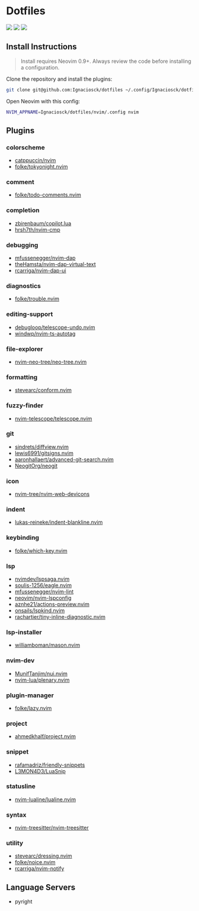 # Dotfiles

<a href="https://dotfyle.com/Ignaciosck/dotfiles-nvim-config"><img src="https://dotfyle.com/Ignaciosck/dotfiles-nvim-config/badges/plugins?style=flat" /></a>
<a href="https://dotfyle.com/Ignaciosck/dotfiles-nvim-config"><img src="https://dotfyle.com/Ignaciosck/dotfiles-nvim-config/badges/leaderkey?style=flat" /></a>
<a href="https://dotfyle.com/Ignaciosck/dotfiles-nvim-config"><img src="https://dotfyle.com/Ignaciosck/dotfiles-nvim-config/badges/plugin-manager?style=flat" /></a>


## Install Instructions

 > Install requires Neovim 0.9+. Always review the code before installing a configuration.

Clone the repository and install the plugins:

```sh
git clone git@github.com:Ignaciosck/dotfiles ~/.config/Ignaciosck/dotfiles
```

Open Neovim with this config:

```sh
NVIM_APPNAME=Ignaciosck/dotfiles/nvim/.config nvim
```

## Plugins

### colorscheme

+ [catppuccin/nvim](https://dotfyle.com/plugins/catppuccin/nvim)
+ [folke/tokyonight.nvim](https://dotfyle.com/plugins/folke/tokyonight.nvim)
### comment

+ [folke/todo-comments.nvim](https://dotfyle.com/plugins/folke/todo-comments.nvim)
### completion

+ [zbirenbaum/copilot.lua](https://dotfyle.com/plugins/zbirenbaum/copilot.lua)
+ [hrsh7th/nvim-cmp](https://dotfyle.com/plugins/hrsh7th/nvim-cmp)
### debugging

+ [mfussenegger/nvim-dap](https://dotfyle.com/plugins/mfussenegger/nvim-dap)
+ [theHamsta/nvim-dap-virtual-text](https://dotfyle.com/plugins/theHamsta/nvim-dap-virtual-text)
+ [rcarriga/nvim-dap-ui](https://dotfyle.com/plugins/rcarriga/nvim-dap-ui)
### diagnostics

+ [folke/trouble.nvim](https://dotfyle.com/plugins/folke/trouble.nvim)
### editing-support

+ [debugloop/telescope-undo.nvim](https://dotfyle.com/plugins/debugloop/telescope-undo.nvim)
+ [windwp/nvim-ts-autotag](https://dotfyle.com/plugins/windwp/nvim-ts-autotag)
### file-explorer

+ [nvim-neo-tree/neo-tree.nvim](https://dotfyle.com/plugins/nvim-neo-tree/neo-tree.nvim)
### formatting

+ [stevearc/conform.nvim](https://dotfyle.com/plugins/stevearc/conform.nvim)
### fuzzy-finder

+ [nvim-telescope/telescope.nvim](https://dotfyle.com/plugins/nvim-telescope/telescope.nvim)
### git

+ [sindrets/diffview.nvim](https://dotfyle.com/plugins/sindrets/diffview.nvim)
+ [lewis6991/gitsigns.nvim](https://dotfyle.com/plugins/lewis6991/gitsigns.nvim)
+ [aaronhallaert/advanced-git-search.nvim](https://dotfyle.com/plugins/aaronhallaert/advanced-git-search.nvim)
+ [NeogitOrg/neogit](https://dotfyle.com/plugins/NeogitOrg/neogit)
### icon

+ [nvim-tree/nvim-web-devicons](https://dotfyle.com/plugins/nvim-tree/nvim-web-devicons)
### indent

+ [lukas-reineke/indent-blankline.nvim](https://dotfyle.com/plugins/lukas-reineke/indent-blankline.nvim)
### keybinding

+ [folke/which-key.nvim](https://dotfyle.com/plugins/folke/which-key.nvim)
### lsp

+ [nvimdev/lspsaga.nvim](https://dotfyle.com/plugins/nvimdev/lspsaga.nvim)
+ [soulis-1256/eagle.nvim](https://dotfyle.com/plugins/soulis-1256/eagle.nvim)
+ [mfussenegger/nvim-lint](https://dotfyle.com/plugins/mfussenegger/nvim-lint)
+ [neovim/nvim-lspconfig](https://dotfyle.com/plugins/neovim/nvim-lspconfig)
+ [aznhe21/actions-preview.nvim](https://dotfyle.com/plugins/aznhe21/actions-preview.nvim)
+ [onsails/lspkind.nvim](https://dotfyle.com/plugins/onsails/lspkind.nvim)
+ [rachartier/tiny-inline-diagnostic.nvim](https://dotfyle.com/plugins/rachartier/tiny-inline-diagnostic.nvim)
### lsp-installer

+ [williamboman/mason.nvim](https://dotfyle.com/plugins/williamboman/mason.nvim)
### nvim-dev

+ [MunifTanjim/nui.nvim](https://dotfyle.com/plugins/MunifTanjim/nui.nvim)
+ [nvim-lua/plenary.nvim](https://dotfyle.com/plugins/nvim-lua/plenary.nvim)
### plugin-manager

+ [folke/lazy.nvim](https://dotfyle.com/plugins/folke/lazy.nvim)
### project

+ [ahmedkhalf/project.nvim](https://dotfyle.com/plugins/ahmedkhalf/project.nvim)
### snippet

+ [rafamadriz/friendly-snippets](https://dotfyle.com/plugins/rafamadriz/friendly-snippets)
+ [L3MON4D3/LuaSnip](https://dotfyle.com/plugins/L3MON4D3/LuaSnip)
### statusline

+ [nvim-lualine/lualine.nvim](https://dotfyle.com/plugins/nvim-lualine/lualine.nvim)
### syntax

+ [nvim-treesitter/nvim-treesitter](https://dotfyle.com/plugins/nvim-treesitter/nvim-treesitter)
### utility

+ [stevearc/dressing.nvim](https://dotfyle.com/plugins/stevearc/dressing.nvim)
+ [folke/noice.nvim](https://dotfyle.com/plugins/folke/noice.nvim)
+ [rcarriga/nvim-notify](https://dotfyle.com/plugins/rcarriga/nvim-notify)
## Language Servers

+ pyright

